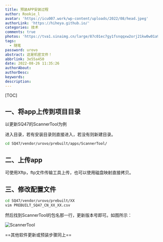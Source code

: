 ```yaml
---
title: 预装APP安装过程
author: Rookie_l
avatar: 'https://icu007.work/wp-content/uploads/2022/08/head.jpeg'
authorLink: 'https://hiheya.github.io/'
categories: 技术
comments: true
photos: 'https://tva1.sinaimg.cn/large/87c01ec7gy1fsnqqxw2orj21kw0w01a9.jpg'
tags:
  - 随笔
password: urovo
abstract: 这是机密文件！
abbrlink: 3e55a450
date: 2022-08-26 11:35:26
authorAbout:
authorDesc:
keywords:
description:
---
```


[TOC]

## 一、将app上传到项目目录

以更新SQ47的ScannerTool为例

进入目录，若有安装目录则直接进入，若没有则新建目录。

```bash
cd SQ47/vendor/urovo/prebuilt/apps/ScannerTool/
```

## 二、上传app

可使用Xftp，ftp文件传输工具上传，也可以使用磁盘映射直接拷贝。

## 三、修改配置文件

```bash
cd SQ47/vendor/urovo/prebuilt/XX
vim PREBUILT_SQ47_CN_XX_XX.csv
```

然后找到ScannerTool的包名那一行，更新版本号即可。如图所示：

![ScannerTool](https://m.360buyimg.com/babel/jfs/t1/68572/19/21316/127652/62f9af0fE1ace48d7/9be96eb761f1f84f.png)

==其他软件更新或预装步骤同上==

